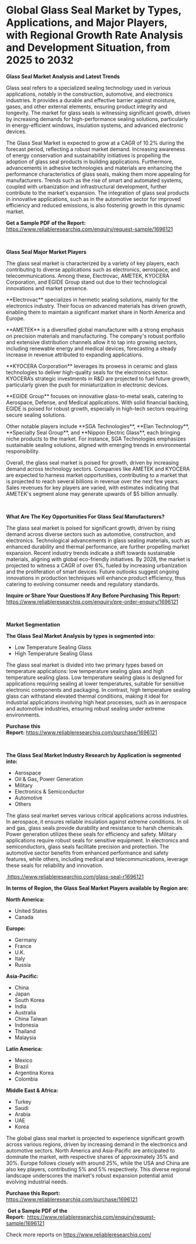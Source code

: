 <p><h1>Global Glass Seal Market by Types, Applications, and Major Players, with Regional Growth Rate Analysis and Development Situation, from 2025 to 2032</h1></p><p><strong>Glass Seal Market Analysis and Latest Trends</strong></p>
<p><p>Glass seal refers to a specialized sealing technology used in various applications, notably in the construction, automotive, and electronics industries. It provides a durable and effective barrier against moisture, gases, and other external elements, ensuring product integrity and longevity. The market for glass seals is witnessing significant growth, driven by increasing demands for high-performance sealing solutions, particularly in energy-efficient windows, insulation systems, and advanced electronic devices.</p><p>The Glass Seal Market is expected to grow at a CAGR of 10.2% during the forecast period, reflecting a robust market demand. Increasing awareness of energy conservation and sustainability initiatives is propelling the adoption of glass seal products in building applications. Furthermore, advancements in adhesive technologies and materials are enhancing the performance characteristics of glass seals, making them more appealing for manufacturers. Trends such as the rise of smart and automated systems, coupled with urbanization and infrastructural development, further contribute to the market's expansion. The integration of glass seal products in innovative applications, such as in the automotive sector for improved efficiency and reduced emissions, is also fostering growth in this dynamic market.</p></p>
<p><strong>Get a Sample PDF of the Report:&nbsp;</strong> <a href="https://www.reliableresearchiq.com/enquiry/request-sample/1696121?utm_campaign=2469&utm_medium=2&utm_source=Github&utm_content=ia&utm_term=06032025&utm_id=glass-seal">https://www.reliableresearchiq.com/enquiry/request-sample/1696121</a></p>
<p>&nbsp;</p>
<p><strong>Glass Seal Major Market Players</strong></p>
<p><p>The glass seal market is characterized by a variety of key players, each contributing to diverse applications such as electronics, aerospace, and telecommunications. Among these, Electrovac, AMETEK, KYOCERA Corporation, and EGIDE Group stand out due to their technological innovations and market presence.</p><p>**Electrovac** specializes in hermetic sealing solutions, mainly for the electronics industry. Their focus on advanced materials has driven growth, enabling them to maintain a significant market share in North America and Europe.</p><p>**AMETEK** is a diversified global manufacturer with a strong emphasis on precision materials and manufacturing. The company's robust portfolio and extensive distribution channels allow it to tap into growing sectors, including renewable energy and medical devices, forecasting a steady increase in revenue attributed to expanding applications.</p><p>**KYOCERA Corporation** leverages its prowess in ceramic and glass technologies to deliver high-quality seals for the electronics sector. KYOCERA’s strategic investments in R&D are projected to fuel future growth, particularly given the push for miniaturization in electronic devices.</p><p>**EGIDE Group** focuses on innovative glass-to-metal seals, catering to Aerospace, Defense, and Medical applications. With solid financial backing, EGIDE is poised for robust growth, especially in high-tech sectors requiring secure sealing solutions.</p><p>Other notable players include **SGA Technologies**, **Elan Technology**, **Specialty Seal Group**, and **Nippon Electric Glass**, each bringing niche products to the market. For instance, SGA Technologies emphasizes sustainable sealing solutions, aligned with emerging trends in environmental responsibility.</p><p>Overall, the glass seal market is poised for growth, driven by increasing demand across technology sectors. Companies like AMETEK and KYOCERA are expected to harness market opportunities, contributing to a market that is projected to reach several billions in revenue over the next few years. Sales revenues for key players are varied, with estimates indicating that AMETEK's segment alone may generate upwards of $5 billion annually.</p></p>
<p>&nbsp;</p>
<p><strong>What Are The Key Opportunities For Glass Seal Manufacturers?</strong></p>
<p><p>The glass seal market is poised for significant growth, driven by rising demand across diverse sectors such as automotive, construction, and electronics. Technological advancements in glass sealing materials, such as enhanced durability and thermal performance, are further propelling market expansion. Recent industry trends indicate a shift towards sustainable materials, aligning with global eco-friendly initiatives. By 2028, the market is projected to witness a CAGR of over 6%, fueled by increasing urbanization and the proliferation of smart devices. Future outlooks suggest ongoing innovations in production techniques will enhance product efficiency, thus catering to evolving consumer needs and regulatory standards.</p></p>
<p><strong>Inquire or Share Your Questions If Any Before Purchasing This Report:</strong> <a href="https://www.reliableresearchiq.com/enquiry/pre-order-enquiry/1696121?utm_campaign=2469&utm_medium=2&utm_source=Github&utm_content=ia&utm_term=06032025&utm_id=glass-seal">https://www.reliableresearchiq.com/enquiry/pre-order-enquiry/1696121</a></p>
<p>&nbsp;</p>
<p><strong>Market Segmentation</strong></p>
<p><strong>The Glass Seal Market Analysis by types is segmented into:</strong></p>
<p><ul><li>Low Temperature Sealing Glass</li><li>High Temperature Sealing Glass</li></ul></p>
<p><p>The glass seal market is divided into two primary types based on temperature applications: low temperature sealing glass and high temperature sealing glass. Low temperature sealing glass is designed for applications requiring sealing at lower temperatures, suitable for sensitive electronic components and packaging. In contrast, high temperature sealing glass can withstand elevated thermal conditions, making it ideal for industrial applications involving high heat processes, such as in aerospace and automotive industries, ensuring robust sealing under extreme environments.</p></p>
<p><strong>Purchase this Report:&nbsp;</strong><a href="https://www.reliableresearchiq.com/purchase/1696121?utm_campaign=2469&utm_medium=2&utm_source=Github&utm_content=ia&utm_term=06032025&utm_id=glass-seal">https://www.reliableresearchiq.com/purchase/1696121</a></p>
<p>&nbsp;</p>
<p><strong>The Glass Seal Market Industry Research by Application is segmented into:</strong></p>
<p><ul><li>Aerospace</li><li>Oil & Gas, Power Generation</li><li>Military</li><li>Electronics & Semiconductor</li><li>Automotive</li><li>Others</li></ul></p>
<p><p>The glass seal market serves various critical applications across industries. In aerospace, it ensures reliable insulation against extreme conditions. In oil and gas, glass seals provide durability and resistance to harsh chemicals. Power generation utilizes these seals for efficiency and safety. Military applications require robust seals for sensitive equipment. In electronics and semiconductors, glass seals facilitate precision and protection. The automotive sector benefits from enhanced performance and safety features, while others, including medical and telecommunications, leverage these seals for reliability and innovation.</p></p>
<p><a href="https://www.reliableresearchiq.com/glass-seal-r1696121?utm_campaign=2469&utm_medium=2&utm_source=Github&utm_content=ia&utm_term=06032025&utm_id=glass-seal">&nbsp;https://www.reliableresearchiq.com/glass-seal-r1696121</a></p>
<p><strong>In terms of Region, the Glass Seal Market Players available by Region are:</strong></p>
<p>
    <p> <strong> North America: </strong>
        <ul>
            <li>United States</li>
            <li>Canada</li>
        </ul>
        </p> 
    <p> <strong> Europe: </strong>
        <ul>
            <li>Germany</li>
            <li>France</li>
            <li>U.K.</li>
            <li>Italy</li>
            <li>Russia</li>
        </ul>
        </p> 
    <p> <strong> Asia-Pacific: </strong>
        <ul>
            <li>China</li>
            <li>Japan</li>
            <li>South Korea</li>
            <li>India</li>
            <li>Australia</li>
            <li>China Taiwan</li>
            <li>Indonesia</li>
            <li>Thailand</li>
            <li>Malaysia</li>
        </ul>
        </p> 
    <p> <strong> Latin America: </strong>
        <ul>
            <li>Mexico</li>
            <li>Brazil</li>
            <li>Argentina Korea</li>
            <li>Colombia</li>
        </ul>
        </p> 
    <p> <strong> Middle East & Africa: </strong>
        <ul>
            <li>Turkey</li>
            <li>Saudi</li>
            <li>Arabia</li>
            <li>UAE</li>
            <li>Korea</li>
        </ul>
    </p>
    </p>
<p><p>The global glass seal market is projected to experience significant growth across various regions, driven by increasing demand in the electronics and automotive sectors. North America and Asia-Pacific are anticipated to dominate the market, with respective shares of approximately 35% and 30%. Europe follows closely with around 25%, while the USA and China are also key players, contributing 5% and 5% respectively. This diverse regional landscape underscores the market's robust expansion potential amid evolving industrial needs.</p></p>
<p><strong>Purchase this Report: </strong><a href="https://www.reliableresearchiq.com/purchase/1696121?utm_campaign=2469&utm_medium=2&utm_source=Github&utm_content=ia&utm_term=06032025&utm_id=glass-seal">https://www.reliableresearchiq.com/purchase/1696121</a></p>
<p>&nbsp;<strong>Get a Sample PDF of the Report:&nbsp;&nbsp;</strong><a href="https://www.reliableresearchiq.com/enquiry/request-sample/1696121?utm_campaign=2469&utm_medium=2&utm_source=Github&utm_content=ia&utm_term=06032025&utm_id=glass-seal">https://www.reliableresearchiq.com/enquiry/request-sample/1696121</a></p>
<p><strong></strong></p>
<p>Check more reports on <a href="https://www.reliableresearchiq.com/?utm_campaign=2469&utm_medium=2&utm_source=Github&utm_content=ia&utm_term=06032025&utm_id=glass-seal">https://www.reliableresearchiq.com/</a></p>